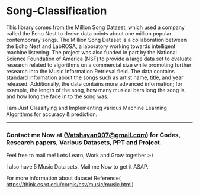 # Song-Classification

This library comes from the Million Song Dataset, which used a company called the Echo Nest to derive data points about one million popular contemporary songs. The Million Song Dataset is a collaboration between the Echo Nest and LabROSA, a laboratory working towards intelligent machine listening. The project was also funded in part by the National Science Foundation of America (NSF) to provide a large data set to evaluate research related to algorithms on a commercial size while promoting further research into the Music Information Retrieval field. The data contains standard information about the songs such as artist name, title, and year released. Additionally, the data contains more advanced information; for example, the length of the song, how many musical bars long the song is, and how long the fade in to the song was.


I am Just Classifying and Implementing various Machine Learning Algorithms for accuracy & prediction.

*****************************************************************************************************************************************************************
### Contact me Now at (Vatshayan007@gmail.com) for Codes, Research papers, Various Datasets, PPT and Project. 
Feel free to mail me!
Lets Learn, Work and Grow together :-)

I also have 5 Music Data sets, Mail me Now to get it ASAP.


For more information about dataset Reference( https://think.cs.vt.edu/corgis/csv/music/music.html)

